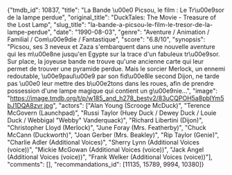 {"tmdb_id": 10837, "title": "La Bande \u00e0 Picsou, le film : Le Tr\u00e9sor de la lampe perdue", "original_title": "DuckTales: The Movie - Treasure of the Lost Lamp", "slug_title": "la-bande-a-picsou-le-film-le-tresor-de-la-lampe-perdue", "date": "1990-08-03", "genre": "Aventure / Animation / Familial / Com\u00e9die / Fantastique", "score": "6.8/10", "synopsis": "Picsou, ses 3 neveux et Zaza s'embarquent dans une nouvelle aventure qui les m\u00e8ne jusqu'en Egypte sur la trace d'un fabuleux tr\u00e9sor. Sur place, la joyeuse bande ne trouve qu'une ancienne carte qui leur permet de trouver une pyramide perdue. Mais le sorcier Merlock, un ennemi redoutable, \u00e9paul\u00e9 par son fid\u00e8le second Dijon, ne tarde pas \u00e0 leur mettre des b\u00e2tons dans les roues, afin de prendre possession d'une lampe magique qui contient un g\u00e9nie...", "image": "https://image.tmdb.org/t/p/w185_and_h278_bestv2/83uCQPOH5a8pblYm5bJ1DQA8zvr.jpg", "actors": ["Alan Young (Scrooge McDuck)", "Terence McGovern (Launchpad)", "Russi Taylor (Huey Duck / Dewey Duck / Louie Duck / Webbigal \"Webby\" Vanderquack)", "Richard Libertini (Dijon)", "Christopher Lloyd (Merlock)", "June Foray (Mrs. Featherby)", "Chuck McCann (Duckworth)", "Joan Gerber (Mrs. Beakley)", "Rip Taylor (Genie)", "Charlie Adler (Additional Voices)", "Sherry Lynn (Additional Voices (voice))", "Mickie McGowan (Additional Voices (voice))", "Jack Angel (Additional Voices (voice))", "Frank Welker (Additional Voices (voice))"], "comments": [], "recommandations_id": [11135, 15789, 9994, 10380]}